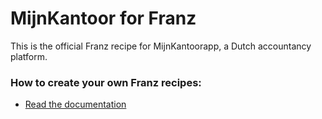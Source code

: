 # MijnKantoor for Franz
This is the official Franz recipe for MijnKantoorapp, a Dutch accountancy platform.

### How to create your own Franz recipes:
* [Read the documentation](https://github.com/meetfranz/plugins)
